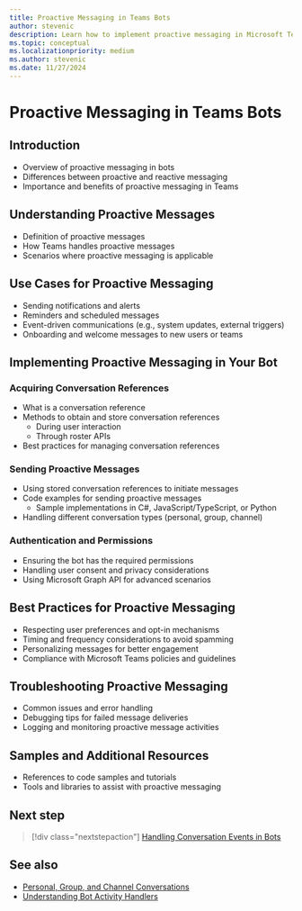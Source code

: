 ```yaml
---
title: Proactive Messaging in Teams Bots
author: stevenic
description: Learn how to implement proactive messaging in Microsoft Teams bots to initiate conversations and send messages to users or channels without waiting for user input.
ms.topic: conceptual
ms.localizationpriority: medium
ms.author: stevenic
ms.date: 11/27/2024
---
```


# Proactive Messaging in Teams Bots

## Introduction

- Overview of proactive messaging in bots
- Differences between proactive and reactive messaging
- Importance and benefits of proactive messaging in Teams

## Understanding Proactive Messages

- Definition of proactive messages
- How Teams handles proactive messages
- Scenarios where proactive messaging is applicable

## Use Cases for Proactive Messaging

- Sending notifications and alerts
- Reminders and scheduled messages
- Event-driven communications (e.g., system updates, external triggers)
- Onboarding and welcome messages to new users or teams

## Implementing Proactive Messaging in Your Bot

### Acquiring Conversation References

- What is a conversation reference
- Methods to obtain and store conversation references
  - During user interaction
  - Through roster APIs
- Best practices for managing conversation references

### Sending Proactive Messages

- Using stored conversation references to initiate messages
- Code examples for sending proactive messages
  - Sample implementations in C#, JavaScript/TypeScript, or Python
- Handling different conversation types (personal, group, channel)

### Authentication and Permissions

- Ensuring the bot has the required permissions
- Handling user consent and privacy considerations
- Using Microsoft Graph API for advanced scenarios

## Best Practices for Proactive Messaging

- Respecting user preferences and opt-in mechanisms
- Timing and frequency considerations to avoid spamming
- Personalizing messages for better engagement
- Compliance with Microsoft Teams policies and guidelines

## Troubleshooting Proactive Messaging

- Common issues and error handling
- Debugging tips for failed message deliveries
- Logging and monitoring proactive message activities

## Samples and Additional Resources

- References to code samples and tutorials
- Tools and libraries to assist with proactive messaging

## Next step

> [!div class="nextstepaction"]
> [Handling Conversation Events in Bots](handling-conversation-events.md)

## See also

- [Personal, Group, and Channel Conversations](personal-group-channel-conversations.md)
- [Understanding Bot Activity Handlers](../bot-fundamentals/understanding-bot-activity-handlers.md)